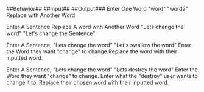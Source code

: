 ##Behavior##                          ##Input##                       ##Output###
Enter One Word                          "word"                           "word2"
Replace with Another Word         

Enter A Sentence
Replace A word with Another
Word                                "Lets change the word"          "Let's change the Sentence"

Enter A Sentence,                   "Lets change the word"           "Let's swallow the word"
Enter the Word they want                "change"
to change.Replace the word
with their inputted
word.

Enter A Sentence,                     "Lets change the word"          "Lets destroy the word"
Enter the Word they want                  "change"
to change. Enter what the                 "destroy"
user wants to change it to.
Replace their chosen word
with their inputted word.
